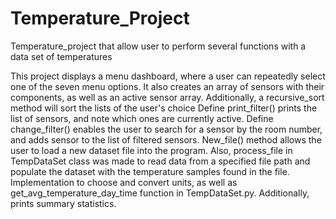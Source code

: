 # Temperature_Project
Temperature_project that allow user to perform several functions with a data set of temperatures

This project displays a menu dashboard, where a user can repeatedly select one of the seven menu options.
It also creates an array of sensors with their components, as well as an active sensor array. 
Additionally, a recursive_sort method will sort the lists of the user's choice
Define print_filter() prints the list of sensors, and note which ones are currently active.
Define change_filter() enables the user to search for a sensor by the room number, and
adds sensor to the list of filtered sensors.
New_file() method allows the user to load a new dataset file into the program. Also, process_file
in TempDataSet class was made to read data from a specified file path and populate the dataset with 
the temperature samples found in the file.
Implementation to choose and convert units, as well as get_avg_temperature_day_time function in TempDataSet.py. 
Additionally, prints summary statistics.
